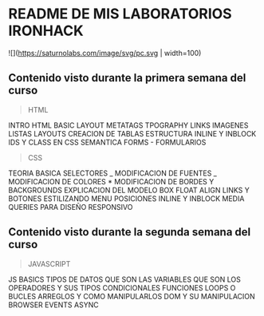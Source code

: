 # README DE MIS LABORATORIOS IRONHACK

![](https://saturnolabs.com/image/svg/pc.svg | width=100)

## Contenido visto durante la primera semana del curso

> HTML

INTRO HTML
BASIC LAYOUT
METATAGS
TPOGRAPHY
LINKS
IMAGENES
LISTAS
LAYOUTS
CREACION DE TABLAS
ESTRUCTURA INLINE Y INBLOCK
IDS Y CLASS EN CSS
SEMANTICA
FORMS - FORMULARIOS

> CSS

TEORIA BASICA
SELECTORES
_ MODIFICACION DE FUENTES
_ MODIFICACION DE COLORES \* MODIFICACION DE BORDES Y BACKGROUNDS
EXPLICACION DEL MODELO BOX
FLOAT ALIGN
LINKS Y BOTONES
ESTILIZANDO MENU
POSICIONES
INLINE Y INBLOCK
MEDIA QUERIES PARA DISEÑO RESPONSIVO

## Contenido visto durante la segunda semana del curso

> JAVASCRIPT

JS BASICS
TIPOS DE DATOS
QUE SON LAS VARIABLES
QUE SON LOS OPERADORES Y SUS TIPOS
CONDICIONALES
FUNCIONES
LOOPS O BUCLES
ARREGLOS Y COMO MANIPULARLOS
DOM Y SU MANIPULACION
BROWSER EVENTS
ASYNC
